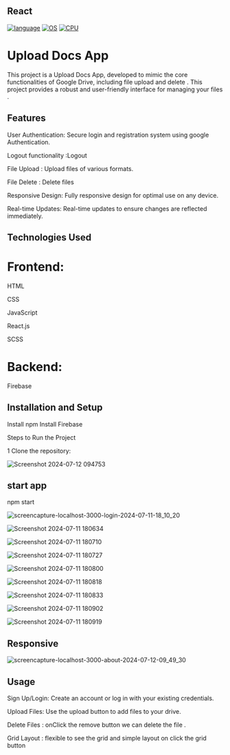 ## React





[![language](https://img.shields.io/badge/language-C%23-239120)](https://learn.microsoft.com/ru-ru/dotnet/csharp/tour-of-csharp/overview)
[![OS](https://img.shields.io/badge/OS-linux%2C%20windows%2C%20macOS-0078D4)](https://docs.abblix.com/docs/technical-requirements)
[![CPU](https://img.shields.io/badge/CPU-x86%2C%20x64%2C%20ARM%2C%20ARM64-FF8C00)](https://docs.abblix.com/docs/technical-requirements)


# Upload Docs App

This project is a Upload Docs App, developed to mimic the core functionalities of Google Drive, including file upload and delete . This project provides a robust and user-friendly interface for managing your files .



## Features

User Authentication: Secure login and registration system using google Authentication.

Logout functionality :Logout

File Upload : Upload  files of various formats.

File Delete : Delete files 

Responsive Design: Fully responsive design for optimal use on any device.

Real-time Updates: Real-time updates to ensure changes are reflected immediately.


## Technologies Used


# Frontend:

HTML

CSS

JavaScript

React.js

SCSS


# Backend:

Firebase



## Installation and Setup


Install npm
Install Firebase

Steps to Run the Project

1 Clone the repository:


![Screenshot 2024-07-12 094753](https://github.com/user-attachments/assets/4129761c-80cb-4a6e-80aa-4b2ac8b2ebe1)



## start app

npm start


![screencapture-localhost-3000-login-2024-07-11-18_10_20](https://github.com/QaziSafiya/Uploaddocs-app/assets/143307549/d02638e9-9f93-44ff-9ef0-11552c624b32)

![Screenshot 2024-07-11 180634](https://github.com/QaziSafiya/Uploaddocs-app/assets/143307549/a314dd02-6141-4dea-a04e-292e255cd990)


![Screenshot 2024-07-11 180710](https://github.com/QaziSafiya/Uploaddocs-app/assets/143307549/c5799aa0-9723-42c2-a23a-2899fda427c5)


![Screenshot 2024-07-11 180727](https://github.com/QaziSafiya/Uploaddocs-app/assets/143307549/8ba86f00-47ed-480d-a4c4-ccd32132e2fc)


![Screenshot 2024-07-11 180800](https://github.com/QaziSafiya/Uploaddocs-app/assets/143307549/fa299378-1551-4a2f-8c86-c827a84adcbb)

![Screenshot 2024-07-11 180818](https://github.com/QaziSafiya/Uploaddocs-app/assets/143307549/8e77f842-0634-45df-bf71-3edf26e394dc)


![Screenshot 2024-07-11 180833](https://github.com/QaziSafiya/Uploaddocs-app/assets/143307549/fe4fc926-9e4e-4eaa-8b23-3bf6dfb76e62)

![Screenshot 2024-07-11 180902](https://github.com/QaziSafiya/Uploaddocs-app/assets/143307549/f9f0e0c3-a4ef-4717-af3b-0f2ff2211e08)


![Screenshot 2024-07-11 180919](https://github.com/QaziSafiya/Uploaddocs-app/assets/143307549/66763f08-ff7e-4dd6-973e-088a1340e6be)




## Responsive 




![screencapture-localhost-3000-about-2024-07-12-09_49_30](https://github.com/user-attachments/assets/71e523b0-a591-4749-a861-ac94a5d9fc3e)




## Usage

Sign Up/Login: Create an account or log in with your existing credentials.

Upload Files: Use the upload button to add files to your drive.

Delete Files : onClick the remove button we can delete the file .

Grid Layout : flexible to see the grid and simple layout on click the grid button
